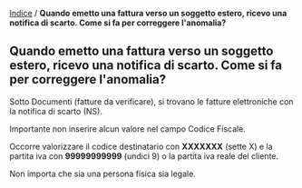[Indice](index.html) / **Quando emetto una fattura verso un soggetto estero, ricevo una notifica di scarto. Come si fa per correggere l'anomalia?**

## Quando emetto una fattura verso un soggetto estero, ricevo una notifica di scarto. Come si fa per correggere l'anomalia?

Sotto Documenti (fatture da verificare), si trovano le fatture elettroniche con la notifica di scarto (NS). 

Importante non inserire alcun valore nel campo Codice Fiscale.

Occorre valorizzare il codice destinatario con **XXXXXXX** (sette X) e la partita iva con **99999999999** (undici 9) o la partita iva reale del cliente.

Non importa che sia una persona fisica sia legale.